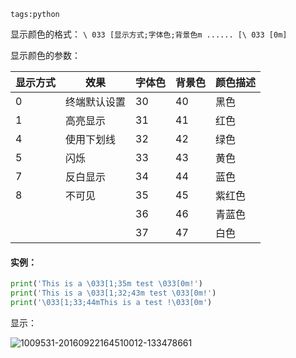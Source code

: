 ```
tags:python
```



显示颜色的格式：
`\ 033 [显示方式;字体色;背景色m ...... [\ 033 [0m]`

显示颜色的参数：

|显示方式|	效果|	字体色|	背景色|	颜色描述|
|----|---|---|---|---|
|0|	终端默认设置|	30|	40|	黑色|
|1|	高亮显示|	31|	41|	红色|
|4|	使用下划线|	32|	42|	绿色|
|5|	闪烁|	33|	43|	黄色|
|7|	反白显示|	34|	44|	蓝色|
|8	|不可见	|35|	45|	紫红色|
|||36|	46|	青蓝色|
|||37|	47|	白色|

#### 实例：

```python
print('This is a \033[1;35m test \033[0m!')
print('This is a \033[1;32;43m test \033[0m!')
print('\033[1;33;44mThis is a test !\033[0m')	
```
显示： 

![1009531-20160922164510012-133478661](https://ws1.sinaimg.cn/large/006tNbRwly1fymbeeww2yj303s01k0si.jpg)

